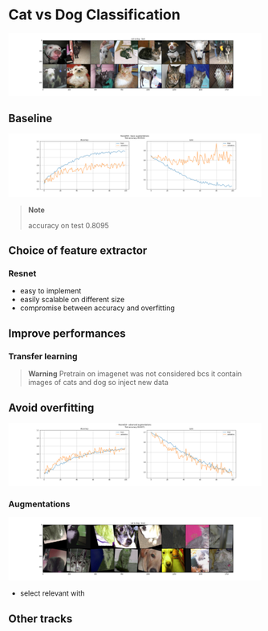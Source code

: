 # Cat vs Dog Classification

![](figures/cat%20%26%20dog%20-%20test.png)

## Baseline

![](figures/Resnet50%20-%20basic%20augmentations.png)
> **Note**
> 
> accuracy on test 0.8095

## Choice of feature extractor

### Resnet
- easy to implement 
- easily scalable on different size
- compromise between accuracy and overfitting

## Improve performances

### Transfer learning
> **Warning**
> Pretrain on imagenet was not considered bcs it contain images of cats and dog so inject new data

## Avoid overfitting

![](figures/Resnet18%20-%20advanced%20augmentations.png)

### Augmentations
![](figures/cat%20%26%20dog%20-%20train.png)
- select relevant with 

## Other tracks
